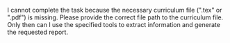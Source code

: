 I cannot complete the task because the necessary curriculum file (".tex" or ".pdf") is missing.  Please provide the correct file path to the curriculum file.  Only then can I use the specified tools to extract information and generate the requested report.